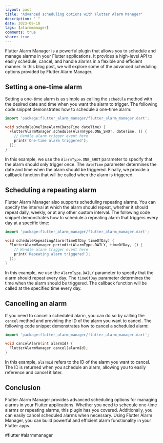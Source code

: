 ```yaml
---
layout: post
title: "Advanced scheduling options with Flutter Alarm Manager"
description: " "
date: 2023-09-18
tags: [alarmmanager]
comments: true
share: true
---
```


Flutter Alarm Manager is a powerful plugin that allows you to schedule and manage alarms in your Flutter applications. It provides a high-level API to easily schedule, cancel, and handle alarms in a flexible and efficient manner. In this blog post, we will explore some of the advanced scheduling options provided by Flutter Alarm Manager.

## Setting a one-time alarm

Setting a one-time alarm is as simple as calling the `schedule` method with the desired date and time when you want the alarm to trigger. The following code snippet demonstrates how to schedule a one-time alarm:

```dart
import 'package:flutter_alarm_manager/flutter_alarm_manager.dart';

void scheduleOneTimeAlarm(DateTime dateTime) {
  FlutterAlarmManager.schedule(AlarmType.ONE_SHOT, dateTime, () {
    // Handle alarm trigger event here
    print('One-time alarm triggered');
  });
}
```

In this example, we use the `AlarmType.ONE_SHOT` parameter to specify that the alarm should only trigger once. The `dateTime` parameter determines the date and time when the alarm should be triggered. Finally, we provide a callback function that will be called when the alarm is triggered.

## Scheduling a repeating alarm

Flutter Alarm Manager also supports scheduling repeating alarms. You can specify the interval at which the alarm should repeat, whether it should repeat daily, weekly, or at any other custom interval. The following code snippet demonstrates how to schedule a repeating alarm that triggers every day at a specific time:

```dart
import 'package:flutter_alarm_manager/flutter_alarm_manager.dart';

void scheduleRepeatingAlarm(TimeOfDay timeOfDay) {
  FlutterAlarmManager.periodic(AlarmType.DAILY, timeOfDay, () {
    // Handle alarm trigger event here
    print('Repeating alarm triggered');
  });
}
```

In this example, we use the `AlarmType.DAILY` parameter to specify that the alarm should repeat every day. The `timeOfDay` parameter determines the time when the alarm should be triggered. The callback function will be called at the specified time every day.

## Cancelling an alarm

If you need to cancel a scheduled alarm, you can do so by calling the `cancel` method and providing the ID of the alarm you want to cancel. The following code snippet demonstrates how to cancel a scheduled alarm:

```dart
import 'package:flutter_alarm_manager/flutter_alarm_manager.dart';

void cancelAlarm(int alarmId) {
  FlutterAlarmManager.cancel(alarmId);
}
```

In this example, `alarmId` refers to the ID of the alarm you want to cancel. The ID is returned when you schedule an alarm, allowing you to easily reference and cancel it later.

## Conclusion

Flutter Alarm Manager provides advanced scheduling options for managing alarms in your Flutter applications. Whether you need to schedule one-time alarms or repeating alarms, this plugin has you covered. Additionally, you can easily cancel scheduled alarms when necessary. Using Flutter Alarm Manager, you can build powerful and efficient alarm functionality in your Flutter apps.

#flutter #alarmmanager